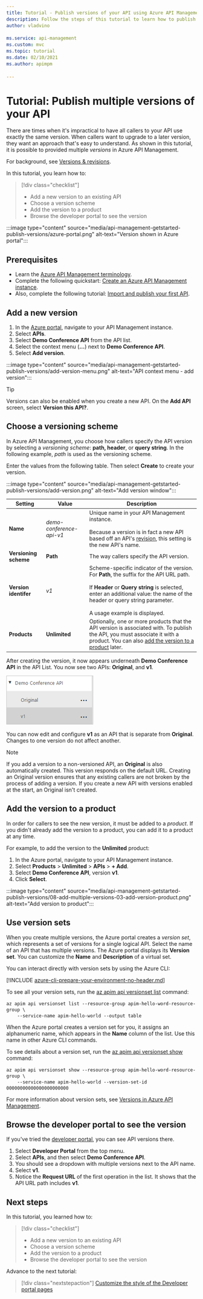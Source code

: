 ```yaml
---
title: Tutorial - Publish versions of your API using Azure API Management 
description: Follow the steps of this tutorial to learn how to publish multiple API versions in API Management.
author: vladvino

ms.service: api-management
ms.custom: mvc
ms.topic: tutorial
ms.date: 02/10/2021
ms.author: apimpm

---
```

# Tutorial: Publish multiple versions of your API 

There are times when it's impractical to have all callers to your API use exactly the same version. When callers want to upgrade to a later version, they want an approach that's easy to understand. As shown in this tutorial, it is possible to provided multiple *versions* in Azure API Management. 

For background, see [Versions & revisions](https://azure.microsoft.com/blog/versions-revisions/).

In this tutorial, you learn how to:

> [!div class="checklist"]
> * Add a new version to an existing API
> * Choose a version scheme
> * Add the version to a product
> * Browse the developer portal to see the version

:::image type="content" source="media/api-management-getstarted-publish-versions/azure-portal.png" alt-text="Version shown in Azure portal":::

## Prerequisites

+ Learn the [Azure API Management terminology](api-management-terminology.md).
+ Complete the following quickstart: [Create an Azure API Management instance](get-started-create-service-instance.md).
+ Also, complete the following tutorial: [Import and publish your first API](import-and-publish.md).

## Add a new version

1. In the [Azure portal](https://portal.azure.com), navigate to your API Management instance.
1. Select **APIs**.
1. Select **Demo Conference API** from the API list. 
1. Select the context menu (**...**) next to **Demo Conference API**.
1. Select **Add version**.

:::image type="content" source="media/api-management-getstarted-publish-versions/add-version-menu.png" alt-text="API context menu - add version":::


> [!TIP]
> Versions can also be enabled when you create a new API. On the **Add API** screen, select **Version this API?**.

## Choose a versioning scheme

In Azure API Management, you choose how callers specify the API version by selecting a *versioning scheme*: **path, header**, or **query string**. In the following example, *path* is used as the versioning scheme.

Enter the values from the following table. Then select **Create** to create your version.

:::image type="content" source="media/api-management-getstarted-publish-versions/add-version.png" alt-text="Add version window":::



|Setting   |Value  |Description  |
|---------|---------|---------|
|**Name**     |  *demo-conference-api-v1*       |  Unique name in your API Management instance.<br/><br/>Because a version is in fact a new API based off an API's [revision](api-management-get-started-revise-api.md), this setting is the new API's name.   |
|**Versioning scheme**     |  **Path**       |  The way callers specify the API version.     |
|**Version identifer**     |  *v1*       |  Scheme-specific indicator of the version. For **Path**, the suffix for the API URL path. <br/><br/> If **Header** or **Query string** is selected, enter an additional value: the name of the header or query string parameter.<br/><br/> A usage example is displayed.        |
|**Products**     |  **Unlimited**       |  Optionally, one or more products that the API version is associated with. To publish the API, you must associate it with a product. You can also [add the version to a product](#add-the-version-to-a-product) later.      |

After creating the version, it now appears underneath **Demo Conference API** in the API List. You now see two APIs: **Original**, and **v1**.

![Versions listed under an API in the Azure portal](media/api-management-getstarted-publish-versions/version-list.png)

You can now edit and configure **v1** as an API that is separate from **Original**. Changes to one version do not affect another.

> [!Note]
> If you add a version to a non-versioned API, an **Original** is also automatically created. This version responds on the default URL. Creating an Original version ensures that any existing callers are not broken by the process of adding a version. If you create a new API with versions enabled at the start, an Original isn't created.

## Add the version to a product

In order for callers to see the new version, it must be added to a *product*. If you didn't already add the version to a product, you can add it to a product at any time.

For example, to add the version to the **Unlimited** product:
1. In the Azure portal, navigate to your API Management instance.
1. Select **Products** > **Unlimited** > **APIs** > **+ Add**.
1. Select **Demo Conference API**, version **v1**.
1. Click **Select**.

:::image type="content" source="media/api-management-getstarted-publish-versions/08-add-multiple-versions-03-add-version-product.png" alt-text="Add version to product":::

## Use version sets

When you create multiple versions, the Azure portal creates a *version set*, which represents a set of versions for a single logical API. Select the name of an API that has multiple versions. The Azure portal displays its **Version set**. You can customize the **Name** and **Description** of a virtual set.

You can interact directly with version sets by using the Azure CLI:

[!INCLUDE [azure-cli-prepare-your-environment-no-header.md](../../includes/azure-cli-prepare-your-environment-no-header.md)]

To see all your version sets, run the [az apim api versionset list](/cli/azure/apim/api/versionset#az_apim_api_versionset_list) command:

```azurecli
az apim api versionset list --resource-group apim-hello-word-resource-group \
    --service-name apim-hello-world --output table
```

When the Azure portal creates a version set for you, it assigns an alphanumeric name, which appears in the **Name** column of the list. Use this name in other Azure CLI commands.

To see details about a version set, run the [az apim api versionset show](/api/versionset#az_apim_api_versionset_show) command:

```azurecli
az apim api versionset show --resource-group apim-hello-word-resource-group \
    --service-name apim-hello-world --version-set-id 00000000000000000000000
```

For more information about version sets, see [Versions in Azure API Management](api-management-versions.md#how-versions-are-represented).

## Browse the developer portal to see the version

If you've tried the [developer portal](api-management-howto-developer-portal-customize.md), you can see API versions there.

1. Select **Developer Portal** from the top menu.
2. Select **APIs**, and then select **Demo Conference API**.
3. You should see a dropdown with multiple versions next to the API name.
4. Select **v1**.
5. Notice the **Request URL** of the first operation in the list. It shows that the API URL path includes **v1**.

## Next steps

In this tutorial, you learned how to:

> [!div class="checklist"]
> * Add a new version to an existing API
> * Choose a version scheme 
> * Add the version to a product
> * Browse the developer portal to see the version

Advance to the next tutorial:

> [!div class="nextstepaction"]
> [Customize the style of the Developer portal pages](api-management-howto-developer-portal-customize.md)
